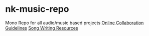 # nk-music-repo
Mono Repo for all audio/music based projects
[Online Collaboration Guidelines]()
[Song Writing Resources]()

